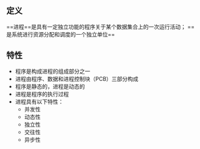 ## 定义
==进程==是具有一定独立功能的程序关于某个数据集合上的一次运行活动；
==是系统进行资源分配和调度的一个独立单位==

## 特性
- 程序是构成进程的组成部分之一
- 进程由程序、数据和进程控制块（PCB）三部分构成
- 程序是静态的，进程是动态的
- 进程是程序的执行过程
- 进程具有以下特性：
	- 并发性
	- 动态性
	- 独立性
	- 交往性
	- 异步性